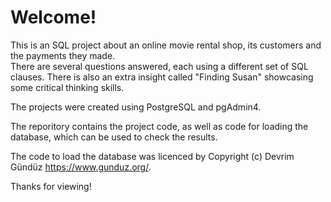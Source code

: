 
# Welcome!

This is an SQL project about an online movie rental shop, its customers and the payments they made.\
There are several questions answered, each using a different set of SQL clauses. There is also an extra insight called "Finding Susan" showcasing some critical thinking skills.

The projects were created using PostgreSQL and pgAdmin4.

The reporitory contains the project code, as well as code for loading the database, which can be used to check the results.

The code to load the database was licenced by Copyright (c) Devrim Gündüz <https://www.gunduz.org/>.

Thanks for viewing!
